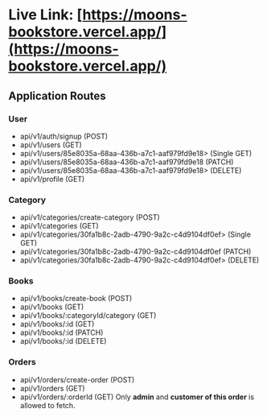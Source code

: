 # Live Link: [https://moons-bookstore.vercel.app/](https://moons-bookstore.vercel.app/)

## Application Routes

### User

- api/v1/auth/signup (POST)
- api/v1/users (GET)
- api/v1/users/85e8035a-68aa-436b-a7c1-aaf979fd9e18> (Single GET)
- api/v1/users/85e8035a-68aa-436b-a7c1-aaf979fd9e18 (PATCH)
- api/v1/users/85e8035a-68aa-436b-a7c1-aaf979fd9e18> (DELETE)
- api/v1/profile (GET)

### Category

- api/v1/categories/create-category (POST)
- api/v1/categories (GET)
- api/v1/categories/30fa1b8c-2adb-4790-9a2c-c4d9104df0ef> (Single GET)
- api/v1/categories/30fa1b8c-2adb-4790-9a2c-c4d9104df0ef (PATCH)
- api/v1/categories/30fa1b8c-2adb-4790-9a2c-c4d9104df0ef> (DELETE)

### Books

- api/v1/books/create-book (POST)
- api/v1/books (GET)
- api/v1/books/:categoryId/category (GET)
- api/v1/books/:id (GET)
- api/v1/books/:id (PATCH)
- api/v1/books/:id (DELETE)

### Orders

- api/v1/orders/create-order (POST)
- api/v1/orders (GET)
- api/v1/orders/:orderId (GET)
  Only **admin** and **customer of this order** is allowed to fetch.
